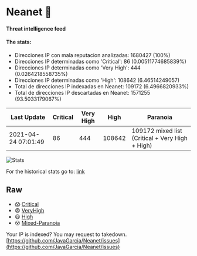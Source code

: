 # Neanet :hocho:
#### Threat intelligence feed
#### The stats:

- Direcciones IP con mala reputacion analizadas: 1680427 (100%)
- Direcciones IP determinadas como 'Critical':  86 (0.00511774685839%)
- Direcciones IP determinadas como 'Very High':  444 (0.0264218558735%)
- Direcciones IP determinadas como 'High':  108642 (6.46514249057)
- Total de direcciones IP indexadas en Neanet:  109172 (6.4966820933%)
- Total de direcciones IP descartadas en Neanet:  1571255 (93.5033179067%)

| Last Update | Critical | Very High | High | Paranoia |
| --- | --- | --- | --- | --- |
| 2021-04-24 07:01:49 | 86 | 444 | 108642 | 109172 mixed list (Critical + Very High + High)|

![Stats](https://docs.google.com/spreadsheets/d/e/2PACX-1vSnaNMIXVabIpDJjufMlzH7poXnshF3mgd8Is1g9ytUEzVsP5my4Trn8f-xkoLLQ38xpL3HtmUexLo6/pubchart?oid=501124687&format=image)

For the historical stats go to: [link](/stats.csv)
## Raw
- :scream: [Critical](https://raw.githubusercontent.com/JavaGarcia/Neanet/master/blacklists/neanet_critical.txt)
- :fearful: [VeryHigh](https://raw.githubusercontent.com/JavaGarcia/Neanet/master/blacklists/neanet_veryHigh.txtt)
- :frowning: [High](https://raw.githubusercontent.com/JavaGarcia/Neanet/master/blacklists/neanet_high.txt)
- :dizzy_face: [Mixed-Paranoia](https://raw.githubusercontent.com/JavaGarcia/Neanet/master/blacklists/neanet_all.txt)


Your IP is indexed? You may request to takedown. [https://github.com/JavaGarcia/Neanet/issues](https://github.com/JavaGarcia/Neanet/issues)
























































































































































































































































































































































































































































































































































































































































































































































































































































































































































































































































































































































































































































































































































































































































































































































































































































































































































































































































































































































































































































































































































































































































































































































































































































































































































































































































































































































































































































































































































































































































































































































































































































































































































































































































































































































































































































































































































































































































































































































































































































































































































































































































































































































































































































































































































































































































































































































































































































































































































































































































































































































































































































































































































































































































































































































































































































































































































































































































































































































































































































